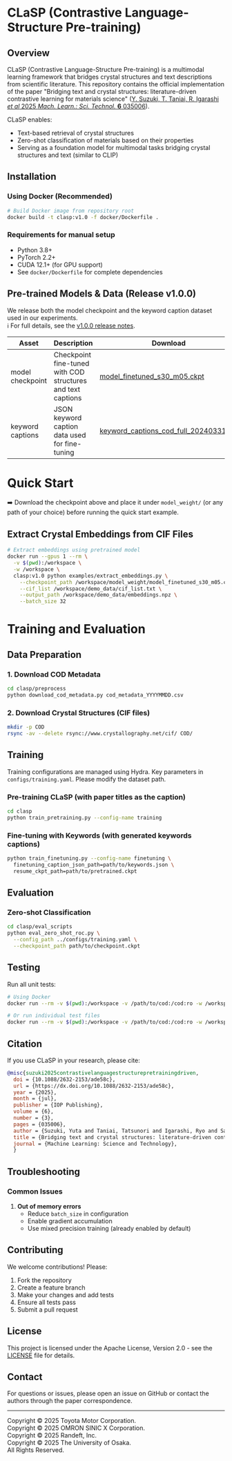 # CLaSP (Contrastive Language-Structure Pre-training)

## Overview
CLaSP (Contrastive Language-Structure Pre-training) is a multimodal learning framework that bridges crystal structures and text descriptions from scientific literature. This repository contains the official implementation of the paper "Bridging text and crystal structures: literature-driven contrastive learning for materials science" ([Y. Suzuki, T. Taniai, R. Igarashi _et al_ 2025 _Mach. Learn.: Sci. Technol._ __6__ 035006](https://iopscience.iop.org/article/10.1088/2632-2153/ade58c)).

CLaSP enables:
- Text-based retrieval of crystal structures
- Zero-shot classification of materials based on their properties
- Serving as a foundation model for multimodal tasks bridging crystal structures and text (similar to CLIP)

## Installation

### Using Docker (Recommended)
```bash
# Build Docker image from repository root
docker build -t clasp:v1.0 -f docker/Dockerfile .
```

### Requirements for manual setup
- Python 3.8+
- PyTorch 2.2+
- CUDA 12.1+ (for GPU support)
- See `docker/Dockerfile` for complete dependencies


## Pre-trained Models & Data (Release v1.0.0)

We release both the model checkpoint and the keyword caption dataset used in our experiments.  
ℹ️ For full details, see the [v1.0.0 release notes](https://github.com/Toyota/clasp/releases/tag/v1.0.0).

| Asset | Description | Download |
|---|---|---|
| model checkpoint | Checkpoint fine-tuned with COD structures and text captions | [model_finetuned_s30_m05.ckpt](https://github.com/Toyota/clasp/releases/download/v1.0.0/model_finetuned_s30_m05.ckpt) |
| keyword captions | JSON keyword caption data used for fine-tuning | [keyword_captions_cod_full_20240331.zip](https://github.com/Toyota/clasp/releases/download/v1.0.0/keyword_captions_cod_full_20240331.zip) |


# Quick Start
➡️ Download the checkpoint above and place it under `model_weight/` (or any path of your choice) before running the quick start example.

## Extract Crystal Embeddings from CIF Files

```bash
# Extract embeddings using pretrained model
docker run --gpus 1 --rm \
  -v $(pwd):/workspace \
  -w /workspace \
  clasp:v1.0 python examples/extract_embeddings.py \
    --checkpoint_path /workspace/model_weight/model_finetuned_s30_m05.ckpt \
    --cif_list /workspace/demo_data/cif_list.txt \
    --output_path /workspace/demo_data/embeddings.npz \
    --batch_size 32
```


# Training and Evaluation
## Data Preparation

### 1. Download COD Metadata
```bash
cd clasp/preprocess
python download_cod_metadata.py cod_metadata_YYYYMMDD.csv
```

### 2. Download Crystal Structures (CIF files)
```bash
mkdir -p COD
rsync -av --delete rsync://www.crystallography.net/cif/ COD/
```

## Training
Training configurations are managed using Hydra. Key parameters in `configs/training.yaml`.
Please modify the dataset path.

### Pre-training CLaSP (with paper titles as the caption)
```bash
cd clasp
python train_pretraining.py --config-name training
```

### Fine-tuning with Keywords (with generated keywords captions)
```bash
python train_finetuning.py --config-name finetuning \
  finetuning_caption_json_path=path/to/keywords.json \
  resume_ckpt_path=path/to/pretrained.ckpt
```


## Evaluation

### Zero-shot Classification
```bash
cd clasp/eval_scripts
python eval_zero_shot_roc.py \
  --config_path ../configs/training.yaml \
  --checkpoint_path path/to/checkpoint.ckpt
```

## Testing

Run all unit tests:
```bash
# Using Docker
docker run --rm -v $(pwd):/workspace -v /path/to/cod:/cod:ro -w /workspace clasp:v1.0 bash run_tests.sh

# Or run individual test files
docker run --rm -v $(pwd):/workspace -v /path/to/cod:/cod:ro -w /workspace clasp:v1.0 python tests/test_dataloaders.py
```


## Citation
If you use CLaSP in your research, please cite:

```bibtex
@misc{suzuki2025contrastivelanguagestructurepretrainingdriven,
  doi = {10.1088/2632-2153/ade58c},
  url = {https://dx.doi.org/10.1088/2632-2153/ade58c},
  year = {2025},
  month = {jul},
  publisher = {IOP Publishing},
  volume = {6},
  number = {3},
  pages = {035006},
  author = {Suzuki, Yuta and Taniai, Tatsunori and Igarashi, Ryo and Saito, Kotaro and Chiba, Naoya and Ushiku, Yoshitaka and Ono, Kanta},
  title = {Bridging text and crystal structures: literature-driven contrastive learning for materials science},
  journal = {Machine Learning: Science and Technology},
  }
```

## Troubleshooting

### Common Issues

1. **Out of memory errors**
   - Reduce `batch_size` in configuration
   - Enable gradient accumulation
   - Use mixed precision training (already enabled by default)

## Contributing

We welcome contributions! Please:
1. Fork the repository
2. Create a feature branch
3. Make your changes and add tests
4. Ensure all tests pass
5. Submit a pull request

## License
This project is licensed under the Apache License, Version 2.0 - see the [LICENSE](./LICENSE) file for details.

## Contact

For questions or issues, please open an issue on GitHub or contact the authors through the paper correspondence.

---
Copyright © 2025 Toyota Motor Corporation.  
Copyright © 2025 OMRON SINIC X Corporation.  
Copyright © 2025 Randeft, Inc.  
Copyright © 2025 The University of Osaka.  
All Rights Reserved.